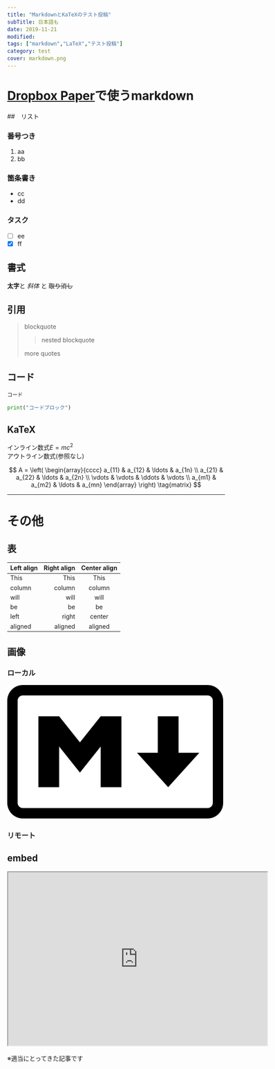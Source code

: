```yaml
---
title: "MarkdownとKaTeXのテスト投稿"
subTitle: 日本語も
date: 2019-11-21
modified:
tags: ["markdown","LaTeX","テスト投稿"]
category: test
cover: markdown.png
---
```


# [Dropbox Paper](https://paper.dropbox.com/)で使うmarkdown
##　リスト
### 番号つき
1. aa
2. bb

### 箇条書き
- cc
- dd

### タスク
- [ ] ee
- [x] ff

## 書式
**太字**と _斜体_ と ~~取り消し~~

## 引用
> blockquote
>
> > nested blockquote
>
> more quotes

## コード
`コード`

```python
print("コードブロック")
```

## KaTeX
インライン数式$E=mc^2$\
アウトライン数式(参照なし)

$$
A = \left( \begin{array}{cccc}
a_{11} & a_{12} & \ldots & a_{1n} \\
a_{21} & a_{22} & \ldots & a_{2n} \\
\vdots & \vdots & \ddots & \vdots \\
a_{m1} & a_{m2} & \ldots & a_{mn}
\end{array} \right) \tag{matrix}
$$

---

# その他
## 表
| Left align | Right align | Center align |
| :--------- | ----------: | :----------: |
| This       |        This |     This     |
| column     |      column |    column    |
| will       |        will |     will     |
| be         |          be |      be      |
| left       |       right |    center    |
| aligned    |     aligned |   aligned    |

## 画像
### ローカル
![markdown](./markdown.png)

### リモート

## embed

<iframe src="https://www.suijustfancy.com/entry/2019/11/21/173800" width="600" height="400"></iframe>

※適当にとってきた記事です
